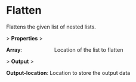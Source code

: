 # Flatten

Flattens the given list of nested lists.

&gt; **Properties**
&gt; 

**Array**:                      Location of the list to flatten

&gt; **Output**
&gt; 

**Output-location**: Location to store the output data